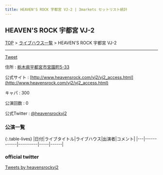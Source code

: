 ```yaml
---
title: HEAVEN'S ROCK 宇都宮 VJ-2 | 3markets セットリスト統計
---
```

## HEAVEN'S ROCK 宇都宮 VJ-2

[TOP](/setlist/) > [ライブハウス一覧](livehouses.html) > HEAVEN'S ROCK 宇都宮 VJ-2

___

<a href="https://twitter.com/share?ref_src=twsrc%5Etfw" data-text="3markets[ ]セットリスト > HEAVEN'S ROCK 宇都宮 VJ-2" class="twitter-share-button" data-via="3markets" data-hashtags="3markets" data-related="3markets" data-show-count="false">Tweet</a>

住所
:    <a href="https://www.google.co.jp/maps/search/%E6%A0%83%E6%9C%A8%E7%9C%8C%E5%AE%87%E9%83%BD%E5%AE%AE%E5%B8%82%E5%AE%AE%E5%9C%92%E7%94%BA5-33" rel="noopener noreferrer" target="_blank">栃木県宇都宮市宮園町5-33</a>

公式サイト
:    [http://www.heavensrock.com/vj2/vj2_access.html](http://www.heavensrock.com/vj2/vj2_access.html)

キャパ
:    300

公演回数
: 0


公式Twitter
: <a href="https://twitter.com/heavensrockvj2">@heavensrockvj2</a>


### 公演一覧

{:.table-lives}
|日付|ライブタイトル|ライブハウス|出演者|コメント|
|---|------------|----------|-----|------|




### official twitter

<a class="twitter-timeline" href="https://twitter.com/heavensrockvj2?ref_src=twsrc%5Etfw">Tweets by heavensrockvj2</a> <script async src="https://platform.twitter.com/widgets.js" charset="utf-8"></script>


<script async src="https://platform.twitter.com/widgets.js" charset="utf-8"></script>